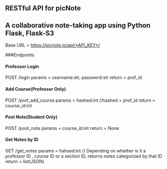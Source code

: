 ## RESTful API for picNote  
## A collaborative note-taking app using Python Flask, Flask-S3 

Base URL = https://picnote.io/api/*API_KEY*/

###Endpoints

#### Professor Login
POST /login
params = username:str, password:str
return  = prof_id

#### Add Course(Professor Only)
POST /prof_add_course
params = hashed:int //hashed = prof_id
return = course_id:int

#### Post Note(Student Only)
POST /post_note
params = course_id:int
return = None

#### Get Notes by ID
GET /get_notes
params = hahsed:int // Depending on whether is it a professor ID , course ID or a section ID, returns notes categorized by that ID
return = list(JSON)


